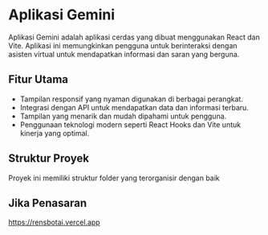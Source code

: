 # Aplikasi Gemini

Aplikasi Gemini adalah aplikasi cerdas yang dibuat menggunakan React dan Vite. Aplikasi ini memungkinkan pengguna untuk berinteraksi dengan asisten virtual untuk mendapatkan informasi dan saran yang berguna.

## Fitur Utama

- Tampilan responsif yang nyaman digunakan di berbagai perangkat.
- Integrasi dengan API untuk mendapatkan data dan informasi terbaru.
- Tampilan yang menarik dan mudah dipahami untuk pengguna.
- Penggunaan teknologi modern seperti React Hooks dan Vite untuk kinerja yang optimal.

## Struktur Proyek

Proyek ini memiliki struktur folder yang terorganisir dengan baik

## Jika Penasaran

https://rensbotai.vercel.app